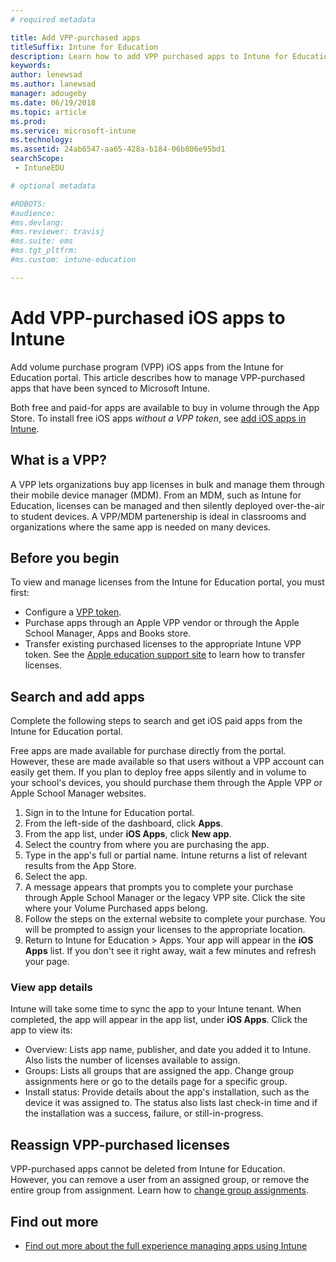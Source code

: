 ```yaml
---
# required metadata

title: Add VPP-purchased apps
titleSuffix: Intune for Education
description: Learn how to add VPP purchased apps to Intune for Education.
keywords:
author: lenewsad
ms.author: lanewsad
manager: adougeby
ms.date: 06/19/2018
ms.topic: article
ms.prod:
ms.service: microsoft-intune
ms.technology:
ms.assetid: 24ab6547-aa65-428a-b184-06b806e95bd1
searchScope:
 - IntuneEDU

# optional metadata

#ROBOTS:
#audience:
#ms.devlang:
#ms.reviewer: travisj
#ms.suite: ems
#ms.tgt_pltfrm:
#ms.custom: intune-education

---
```


# Add VPP-purchased iOS apps to Intune

Add volume purchase program (VPP) iOS apps from the Intune for Education portal. This article describes how to manage VPP-purchased apps that have been synced to Microsoft Intune.

Both free and paid-for apps are available to buy in volume through the App Store. To install free iOS apps *without a VPP token*, see [add iOS apps in Intune](add-apps-ios.md).  

## What is a VPP?
A VPP lets organizations buy app licenses in bulk and manage them through their mobile device manager (MDM). From an MDM, such as Intune for Education, licenses can be managed and then silently deployed over-the-air to student devices. A VPP/MDM partenership is ideal in classrooms and organizations where the same app is needed on many devices. 

## Before you begin
To view and manage licenses from the Intune for Education portal, you must first:  
* Configure a [VPP token](setup-ios-device-management.md).
* Purchase apps through an Apple VPP vendor or through the Apple School Manager, Apps and Books store.
* Transfer existing purchased licenses to the appropriate Intune VPP token. See the [Apple education support site](https://support.apple.com/education) to learn how to transfer licenses. 

## Search and add apps
Complete the following steps to search and get iOS paid apps from the Intune for Education portal. 

Free apps are made available for purchase directly from the portal. However, these are made available so that users without a VPP account can easily get them. If you plan to deploy free apps silently and in volume to your school's devices, you should purchase them through the Apple VPP or Apple School Manager websites.

1. Sign in to the Intune for Education portal.
2. From the left-side of the dashboard, click **Apps**.
3. From the app list, under **iOS Apps**, click **New app**.
4. Select the country from where you are purchasing the app.
5. Type in the app's full or partial name. Intune returns a list of relevant results from the App Store. 
6. Select the app. 
7. A message appears that prompts you to complete your purchase through Apple School Manager or the legacy VPP site. Click the site where your Volume Purchased apps belong. 
8. Follow the steps on the external website to complete your purchase. You will be prompted to assign your licenses to the appropriate location.
9. Return to Intune for Education > Apps. Your app will appear in the **iOS Apps** list. If you don't see it right away, wait a few minutes and refresh your page.

### View app details
Intune will take some time to sync the app to your Intune tenant. When completed, the app will appear in the app list, under **iOS Apps**. Click the app to view its:

* Overview: Lists app name, publisher, and date you added it to Intune. Also lists the number of licenses available to assign.
* Groups: Lists all groups that are assigned the app. Change group assignments here or go to the details page for a specific group.
* Install status: Provide details about the app's installation, such as the device it was assigned to. The status also lists last check-in time and if the installation was a success, failure, or still-in-progress.

## Reassign VPP-purchased licenses
VPP-purchased apps cannot be deleted from Intune for Education. However, you can remove a user from an assigned group, or remove the entire group from assignment. Learn how to [change group assignments](link).

## Find out more

- [Find out more about the full experience managing apps using Intune](https://docs.microsoft.com/intune/deploy-use/add-apps)
